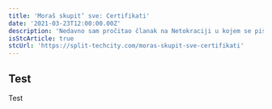 ```yaml
---
title: 'Moraš skupit’ sve: Certifikati'
date: '2021-03-23T12:00:00.00Z'
description: 'Nedavno sam pročitao članak na Netokraciji u kojem se piše o postignuću nekog momka koji je...'
isStcArticle: true
stcUrl: 'https://split-techcity.com/moras-skupit-sve-certifikati'
---
```


## Test

Test
